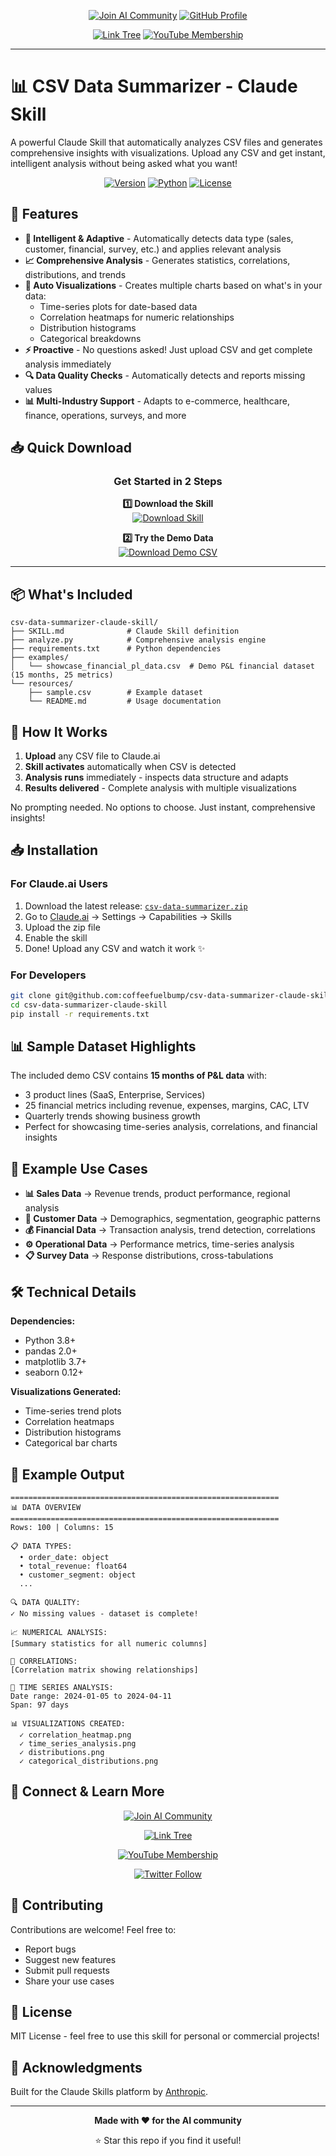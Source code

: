 <div align="center">

[![Join AI Community](https://img.shields.io/badge/🚀_Join-AI_Community_(FREE)-4F46E5?style=for-the-badge)](https://www.skool.com/ai-for-your-business)
[![GitHub Profile](https://img.shields.io/badge/GitHub-@coffeefuelbump-181717?style=for-the-badge&logo=github)](https://github.com/coffeefuelbump)

[![Link Tree](https://img.shields.io/badge/Linktree-Everything-green?style=for-the-badge&logo=linktree&logoColor=white)](https://linktr.ee/corbin_brown)
[![YouTube Membership](https://img.shields.io/badge/YouTube-Become%20a%20Builder-red?style=for-the-badge&logo=youtube&logoColor=white)](https://www.youtube.com/channel/UCJFMlSxcvlZg5yZUYJT0Pug/join)

</div>

---

# 📊 CSV Data Summarizer - Claude Skill

A powerful Claude Skill that automatically analyzes CSV files and generates comprehensive insights with visualizations. Upload any CSV and get instant, intelligent analysis without being asked what you want!

<div align="center">

[![Version](https://img.shields.io/badge/version-2.1.0-blue.svg)](https://github.com/coffeefuelbump/csv-data-summarizer-claude-skill)
[![Python](https://img.shields.io/badge/python-3.8+-green.svg)](https://www.python.org/)
[![License](https://img.shields.io/badge/license-MIT-orange.svg)](LICENSE)

</div>

## 🚀 Features

- **🤖 Intelligent & Adaptive** - Automatically detects data type (sales, customer, financial, survey, etc.) and applies relevant analysis
- **📈 Comprehensive Analysis** - Generates statistics, correlations, distributions, and trends
- **🎨 Auto Visualizations** - Creates multiple charts based on what's in your data:
  - Time-series plots for date-based data
  - Correlation heatmaps for numeric relationships
  - Distribution histograms
  - Categorical breakdowns
- **⚡ Proactive** - No questions asked! Just upload CSV and get complete analysis immediately
- **🔍 Data Quality Checks** - Automatically detects and reports missing values
- **📊 Multi-Industry Support** - Adapts to e-commerce, healthcare, finance, operations, surveys, and more

## 📥 Quick Download

<div align="center">

### Get Started in 2 Steps

**1️⃣ Download the Skill**  
[![Download Skill](https://img.shields.io/badge/Download-CSV%20Data%20Summarizer%20Skill-blue?style=for-the-badge&logo=download)](https://github.com/coffeefuelbump/csv-data-summarizer-claude-skill/raw/main/csv-data-summarizer.zip)

**2️⃣ Try the Demo Data**  
[![Download Demo CSV](https://img.shields.io/badge/Download-Sample%20P%26L%20Financial%20Data-green?style=for-the-badge&logo=data)](https://github.com/coffeefuelbump/csv-data-summarizer-claude-skill/raw/main/examples/showcase_financial_pl_data.csv)

</div>

---

## 📦 What's Included

```
csv-data-summarizer-claude-skill/
├── SKILL.md              # Claude Skill definition
├── analyze.py            # Comprehensive analysis engine
├── requirements.txt      # Python dependencies
├── examples/
│   └── showcase_financial_pl_data.csv  # Demo P&L financial dataset (15 months, 25 metrics)
└── resources/
    ├── sample.csv        # Example dataset
    └── README.md         # Usage documentation
```

## 🎯 How It Works

1. **Upload** any CSV file to Claude.ai
2. **Skill activates** automatically when CSV is detected
3. **Analysis runs** immediately - inspects data structure and adapts
4. **Results delivered** - Complete analysis with multiple visualizations

No prompting needed. No options to choose. Just instant, comprehensive insights!

## 📥 Installation

### For Claude.ai Users

1. Download the latest release: [`csv-data-summarizer.zip`](https://github.com/coffeefuelbump/csv-data-summarizer-claude-skill/releases)
2. Go to [Claude.ai](https://claude.ai) → Settings → Capabilities → Skills
3. Upload the zip file
4. Enable the skill
5. Done! Upload any CSV and watch it work ✨

### For Developers

```bash
git clone git@github.com:coffeefuelbump/csv-data-summarizer-claude-skill.git
cd csv-data-summarizer-claude-skill
pip install -r requirements.txt
```

## 📊 Sample Dataset Highlights

The included demo CSV contains **15 months of P&L data** with:
- 3 product lines (SaaS, Enterprise, Services)
- 25 financial metrics including revenue, expenses, margins, CAC, LTV
- Quarterly trends showing business growth
- Perfect for showcasing time-series analysis, correlations, and financial insights

## 🎨 Example Use Cases

- **📊 Sales Data** → Revenue trends, product performance, regional analysis
- **👥 Customer Data** → Demographics, segmentation, geographic patterns
- **💰 Financial Data** → Transaction analysis, trend detection, correlations
- **⚙️ Operational Data** → Performance metrics, time-series analysis
- **📋 Survey Data** → Response distributions, cross-tabulations

## 🛠️ Technical Details

**Dependencies:**
- Python 3.8+
- pandas 2.0+
- matplotlib 3.7+
- seaborn 0.12+

**Visualizations Generated:**
- Time-series trend plots
- Correlation heatmaps
- Distribution histograms
- Categorical bar charts

## 📝 Example Output

```
============================================================
📊 DATA OVERVIEW
============================================================
Rows: 100 | Columns: 15

📋 DATA TYPES:
  • order_date: object
  • total_revenue: float64
  • customer_segment: object
  ...

🔍 DATA QUALITY:
✓ No missing values - dataset is complete!

📈 NUMERICAL ANALYSIS:
[Summary statistics for all numeric columns]

🔗 CORRELATIONS:
[Correlation matrix showing relationships]

📅 TIME SERIES ANALYSIS:
Date range: 2024-01-05 to 2024-04-11
Span: 97 days

📊 VISUALIZATIONS CREATED:
  ✓ correlation_heatmap.png
  ✓ time_series_analysis.png
  ✓ distributions.png
  ✓ categorical_distributions.png
```

## 🌟 Connect & Learn More

<div align="center">

[![Join AI Community](https://img.shields.io/badge/Join-AI%20Community%20(FREE)-blue?style=for-the-badge&logo=data:image/svg+xml;base64,PHN2ZyB4bWxucz0iaHR0cDovL3d3dy53My5vcmcvMjAwMC9zdmciIHdpZHRoPSIyNCIgaGVpZ2h0PSIyNCIgdmlld0JveD0iMCAwIDI0IDI0IiBmaWxsPSJ3aGl0ZSI+PHBhdGggZD0iTTEyIDJDNi40OCAyIDIgNi40OCAyIDEyczQuNDggMTAgMTAgMTAgMTAtNC40OCAxMC0xMFMxNy41MiAyIDEyIDJ6bTAgM2MxLjY2IDAgMyAxLjM0IDMgM3MtMS4zNCAzLTMgMy0zLTEuMzQtMy0zIDEuMzQtMyAzLTN6bTAgMTQuMmMtMi41IDAtNC43MS0xLjI4LTYtMy4yMi4wMy0xLjk5IDQtMy4wOCA2LTMuMDggMS45OSAwIDUuOTcgMS4wOSA2IDMuMDgtMS4yOSAxLjk0LTMuNSAzLjIyLTYgMy4yMnoiLz48L3N2Zz4=)](https://www.skool.com/ai-for-your-business/about)

[![Link Tree](https://img.shields.io/badge/Linktree-Everything-green?style=for-the-badge&logo=linktree&logoColor=white)](https://linktr.ee/corbin_brown)

[![YouTube Membership](https://img.shields.io/badge/YouTube-Become%20a%20Builder-red?style=for-the-badge&logo=youtube&logoColor=white)](https://www.youtube.com/channel/UCJFMlSxcvlZg5yZUYJT0Pug/join)

[![Twitter Follow](https://img.shields.io/badge/Twitter-Follow%20@corbin__braun-1DA1F2?style=for-the-badge&logo=twitter&logoColor=white)](https://twitter.com/corbin_braun)

</div>

## 🤝 Contributing

Contributions are welcome! Feel free to:
- Report bugs
- Suggest new features
- Submit pull requests
- Share your use cases

## 📄 License

MIT License - feel free to use this skill for personal or commercial projects!

## 🙏 Acknowledgments

Built for the Claude Skills platform by [Anthropic](https://www.anthropic.com/news/skills).

---

<div align="center">

**Made with ❤️ for the AI community**

⭐ Star this repo if you find it useful!

</div>

